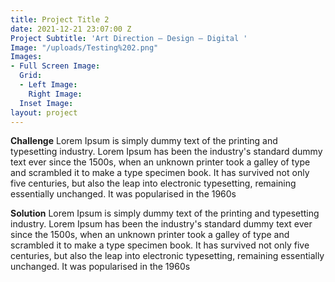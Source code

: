 ```yaml
---
title: Project Title 2
date: 2021-12-21 23:07:00 Z
Project Subtitle: 'Art Direction — Design — Digital '
Image: "/uploads/Testing%202.png"
Images:
- Full Screen Image:
  Grid:
  - Left Image:
    Right Image:
  Inset Image: 
layout: project
---
```


**Challenge**
Lorem Ipsum is simply dummy text of the printing and typesetting industry. Lorem Ipsum has been the industry's standard dummy text ever since the 1500s, when an unknown printer took a galley of type and scrambled it to make a type specimen book. It has survived not only five centuries, but also the leap into electronic typesetting, remaining essentially unchanged. It was popularised in the 1960s

**Solution**
Lorem Ipsum is simply dummy text of the printing and typesetting industry. Lorem Ipsum has been the industry's standard dummy text ever since the 1500s, when an unknown printer took a galley of type and scrambled it to make a type specimen book. It has survived not only five centuries, but also the leap into electronic typesetting, remaining essentially unchanged. It was popularised in the 1960s
